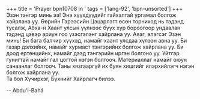 +++
title = 'Prayer bpn10708 in '
tags = ['lang-92', 'bpn-unsorted']
+++
Эзэн тэнгэр минь ээ!  Энэ хүүхдүүдийг гайхалтай ургамал болгож хайрлана уу.  Өөрийн Гэрээсийн Цэцэрлэгт өсөн торниход нь тэдэнд тусалж, Абха-н Хаант улсын үүлнээс буух хур бороогоор ундаалан тэдэнд цэвэр ариун гоо үзэсгэлэнг хайрлана уу. 
Аяаг, элэгсэг Эзэн минь!  Би бага балчир хүүхэд, намайг хаант улсдаа хүлээн авна уу.  Би газар дэлхийнх, намайг хурмаст тэнгэрийнх болгож хайрлана уу.   Би доод ертөнцийнх, намайг дээд тэнгэрийн иргэн болгоно уу.  Уйтгар гунигтай намайг гал цогтой нэгэн болгооч.  Материаллаг намайг оюун санаанлаг болгооч.  Таны хязгааргүй их буян хишгийг илэрхийлэгч нэгэн болгож хайрлана уу.  
Та бол Хүчирхэг, Бүхнийг Хайрлагч билээ.

-- Abdu'l-Bahá
